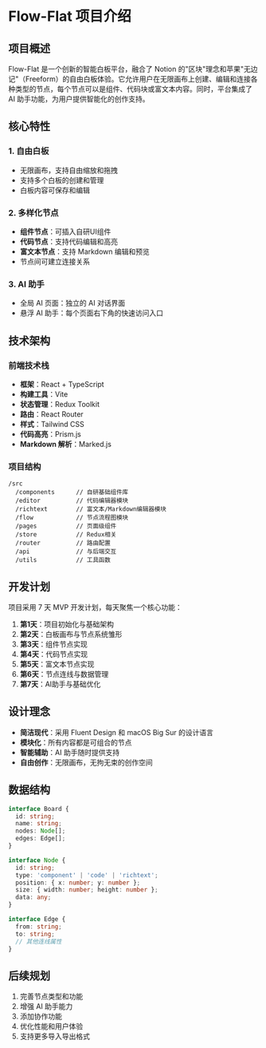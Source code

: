 # Flow-Flat 项目介绍

## 项目概述

Flow-Flat 是一个创新的智能白板平台，融合了 Notion 的"区块"理念和苹果"无边记"（Freeform）的自由白板体验。它允许用户在无限画布上创建、编辑和连接各种类型的节点，每个节点可以是组件、代码块或富文本内容。同时，平台集成了 AI 助手功能，为用户提供智能化的创作支持。

## 核心特性

### 1. 自由白板
- 无限画布，支持自由缩放和拖拽
- 支持多个白板的创建和管理
- 白板内容可保存和编辑

### 2. 多样化节点
- **组件节点**：可插入自研UI组件
- **代码节点**：支持代码编辑和高亮
- **富文本节点**：支持 Markdown 编辑和预览
- 节点间可建立连接关系

### 3. AI 助手
- 全局 AI 页面：独立的 AI 对话界面
- 悬浮 AI 助手：每个页面右下角的快速访问入口

## 技术架构

### 前端技术栈
- **框架**：React + TypeScript
- **构建工具**：Vite
- **状态管理**：Redux Toolkit
- **路由**：React Router
- **样式**：Tailwind CSS
- **代码高亮**：Prism.js
- **Markdown 解析**：Marked.js

### 项目结构
```
/src
  /components      // 自研基础组件库
  /editor          // 代码编辑器模块
  /richtext        // 富文本/Markdown编辑器模块
  /flow            // 节点流程图模块
  /pages           // 页面级组件
  /store           // Redux相关
  /router          // 路由配置
  /api             // 与后端交互
  /utils           // 工具函数
```

## 开发计划

项目采用 7 天 MVP 开发计划，每天聚焦一个核心功能：

1. **第1天**：项目初始化与基础架构
2. **第2天**：白板画布与节点系统雏形
3. **第3天**：组件节点实现
4. **第4天**：代码节点实现
5. **第5天**：富文本节点实现
6. **第6天**：节点连线与数据管理
7. **第7天**：AI助手与基础优化

## 设计理念

- **简洁现代**：采用 Fluent Design 和 macOS Big Sur 的设计语言
- **模块化**：所有内容都是可组合的节点
- **智能辅助**：AI 助手随时提供支持
- **自由创作**：无限画布，无拘无束的创作空间

## 数据结构

```typescript
interface Board {
  id: string;
  name: string;
  nodes: Node[];
  edges: Edge[];
}

interface Node {
  id: string;
  type: 'component' | 'code' | 'richtext';
  position: { x: number; y: number };
  size: { width: number; height: number };
  data: any;
}

interface Edge {
  from: string;
  to: string;
  // 其他连线属性
}
```

## 后续规划

1. 完善节点类型和功能
2. 增强 AI 助手能力
3. 添加协作功能
4. 优化性能和用户体验
5. 支持更多导入导出格式